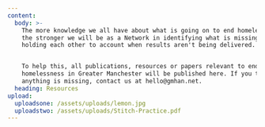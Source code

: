 ```yaml
---
content:
  body: >-
    The more knowledge we all have about what is going on to end homelessness,
    the stronger we will be as a Network in identifying what is missing and
    holding each other to account when results aren't being delivered. 


    To help this, all publications, resources or papers relevant to ending
    homelessness in Greater Manchester will be published here. If you think
    anything is missing, contact us at hello@gmhan.net.
  heading: Resources
upload:
  uploadsone: /assets/uploads/lemon.jpg
  uploadstwo: /assets/uploads/Stitch-Practice.pdf
---
```


